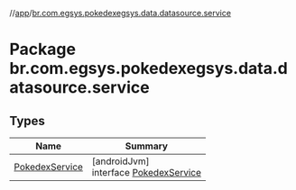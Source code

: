 //[app](../../index.md)/[br.com.egsys.pokedexegsys.data.datasource.service](index.md)

# Package br.com.egsys.pokedexegsys.data.datasource.service

## Types

| Name | Summary |
|---|---|
| [PokedexService](-pokedex-service/index.md) | [androidJvm]<br>interface [PokedexService](-pokedex-service/index.md) |
